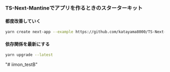 ### TS-Next-Mantineでアプリを作るときのスターターキット

#### 都度改善していく

```bash
yarn create next-app --example https://github.com/katayama8000/TS-Next-Mantine-BASIC
```

#### 依存関係を最新にする
```bash
yarn upgrade --latest
```
  
"# iimon_testB" 
